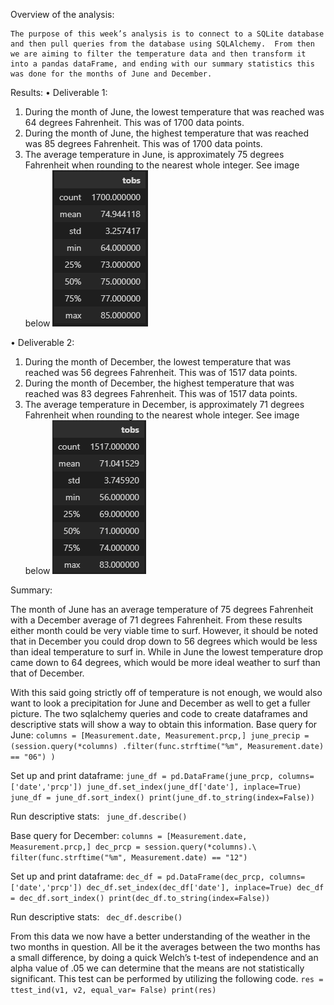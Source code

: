 Overview of the analysis:

	The purpose of this week’s analysis is to connect to a SQLite database and then pull queries from the database using SQLAlchemy.  From then we are aiming to filter the temperature data and then transform it into a pandas dataFrame, and ending with our summary statistics this was done for the months of June and December.

Results:
•	Deliverable 1:
1.	During the month of June, the lowest temperature that was reached was 64 degrees Fahrenheit.  This was of 1700 data points.
2.	During the month of June, the highest temperature that was reached was 85 degrees Fahrenheit.  This was of 1700 data points.
3.	The average temperature in June, is approximately 75 degrees Fahrenheit when rounding to the nearest whole integer.
See image below
![This is an image](https://github.com/BMoreland20/Surfs_Up/blob/main/Resources/June%20Temps.png)


•	Deliverable 2:
1.	During the month of December, the lowest temperature that was reached was 56 degrees Fahrenheit.  This was of 1517 data points.
2.	During the month of December, the highest temperature that was reached was 83 degrees Fahrenheit.  This was of 1517 data points.
3.	The average temperature in December, is approximately 71 degrees Fahrenheit when rounding to the nearest whole integer.
See image below
![This is an image](https://github.com/BMoreland20/Surfs_Up/blob/main/Resources/December%20Temps.png)

Summary:

The month of June has an average temperature of 75 degrees Fahrenheit with a December average of 71 degrees Fahrenheit.  From these results either month could be very viable time to surf.  However, it should be noted that in December you could drop down to 56 degrees which would be less than ideal temperature to surf in.  While in June the lowest temperature drop came down to 64 degrees, which would be more ideal weather to surf than that of December.

With this said going strictly off of temperature is not enough, we would also want to look a precipitation for June and December as well to get a fuller picture.  The two sqlalchemy queries and code to create dataframes and descriptive stats will show a way to obtain this information.
Base query for June:
`columns = [Measurement.date, Measurement.prcp,]
june_precip = (session.query(*columns)
    .filter(func.strftime("%m", Measurement.date) == "06")
)`

Set up and print dataframe:
`june_df = pd.DataFrame(june_prcp, columns=['date','prcp'])
june_df.set_index(june_df['date'], inplace=True)
june_df = june_df.sort_index()
print(june_df.to_string(index=False))`

Run descriptive stats:
` june_df.describe()`


Base query for December:
` columns = [Measurement.date, Measurement.prcp,]
dec_prcp = session.query(*columns).\
    filter(func.strftime("%m", Measurement.date) == "12") `

Set up and print dataframe:
` dec_df = pd.DataFrame(dec_prcp, columns=['date','prcp'])
dec_df.set_index(dec_df['date'], inplace=True)
dec_df = dec_df.sort_index()
print(dec_df.to_string(index=False)) `

Run descriptive stats:
` dec_df.describe()`

From this data we now have a better understanding of the weather in the two months in question.  All be it the averages between the two months has a small difference, by doing a quick Welch’s t-test of independence and an alpha value of .05 we can determine that the means are not statistically significant.  This test can be performed by utilizing the following code.
` res = ttest_ind(v1, v2, equal_var= False)
print(res) `
